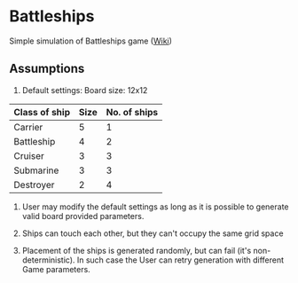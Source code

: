 # Battleships
Simple simulation of Battleships game ([Wiki](https://en.wikipedia.org/wiki/Battleship_(game)))

## Assumptions
1. Default settings:
Board size: 12x12

| Class of ship   | Size | No. of ships |
| --------------- | ---- | ------------ |
| Carrier         |  5   |      1       |
| Battleship      |  4   |      2       |
| Cruiser         |  3   |      3       |
| Submarine       |  3   |      3       |
| Destroyer       |  2   |      4       |

1. User may modify the default settings as long as it is possible to generate valid board provided parameters.

1. Ships can touch each other, but they can't occupy the same grid space

1. Placement of the ships is generated randomly, but can fail (it's non-deterministic).
In such case the User can retry generation with different Game parameters.
 




